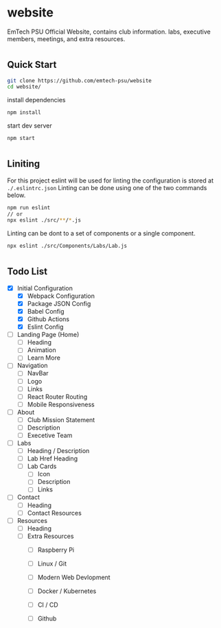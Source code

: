 # website
EmTech PSU Official Website, contains club information. labs, executive members, meetings, and extra resources.

# 
## Quick Start
```bash
git clone https://github.com/emtech-psu/website
cd website/
```

install dependencies
```bash
npm install
```

start dev server
```bash
npm start
```

#

## Liniting
For this project eslint will be used for linting the configuration is stored at `./.eslintrc.json`
Linting can be done using one of the two commands below.
```bash
npm run eslint
// or
npx eslint ./src/**/*.js
```
Linting can be dont to a set of components or a single component.
```bash
npx eslint ./src/Components/Labs/Lab.js
```

#

## Todo List

- [x] Initial Configuration
    - [x] Webpack Configuration
    - [x] Package JSON Config
    - [x] Babel Config
    - [x] Github Actions
    - [x] Eslint Config
- [ ] Landing Page (Home)
    - [ ] Heading
    - [ ] Animation
    - [ ] Learn More
- [ ] Navigation
    - [ ] NavBar
    - [ ] Logo
    - [ ] Links
    - [ ] React Router Routing
    - [ ] Mobile Responsiveness
- [ ] About
    - [ ] Club Mission Statement
    - [ ] Description
    - [ ] Execetive Team
- [ ] Labs
    - [ ] Heading / Description
    - [ ] Lab Href Heading
    - [ ] Lab Cards
        - [ ] Icon
        - [ ] Description
        - [ ] Links
- [ ] Contact
    - [ ] Heading
    - [ ] Contact Resources
- [ ] Resources
    - [ ] Heading
    - [ ] Extra Resources
        - [ ] Raspberry Pi
        - [ ] Linux / Git
        - [ ] Modern Web Devlopment
        - [ ] Docker / Kubernetes
        - [ ] CI / CD 
        - [ ] Github
        